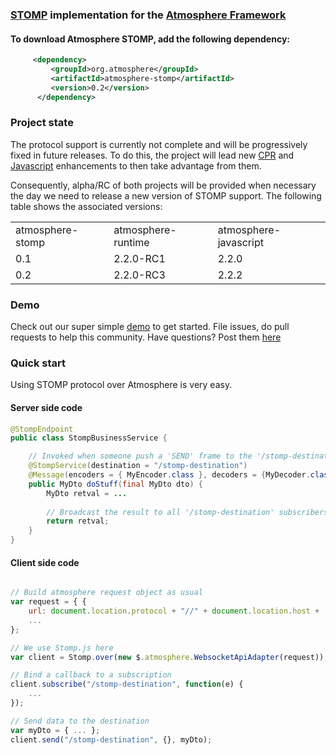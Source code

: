 ### [STOMP](http://en.wikipedia.org/wiki/Streaming_Text_Oriented_Messaging_Protocol) implementation for the [Atmosphere Framework](https://github.com/Atmosphere/atmosphere)

#### To download Atmosphere STOMP, add the following dependency:
```xml
     <dependency>
         <groupId>org.atmosphere</groupId>
         <artifactId>atmosphere-stomp</artifactId>
         <version>0.2</version>
      </dependency>
```

### Project state

The protocol support is currently not complete and will be progressively fixed in future releases.
To do this, the project will lead new [CPR](https://github.com/Atmosphere/atmosphere/tree/master/modules/cpr) and
[Javascript](https://github.com/Atmosphere/atmosphere-javascript) enhancements to then take advantage from them.

Consequently, alpha/RC of both projects will be provided when necessary the day we need to release a new version of
STOMP support. The following table shows the associated versions:

<table>
    <tr>
        <td>atmosphere-stomp</td>
        <td>atmosphere-runtime</td>
        <td>atmosphere-javascript</td>
    </tr>
    <tr>
        <td>0.1</td>
        <td>2.2.0-RC1</td>
        <td>2.2.0</td>
    </tr>
    <tr>
        <td>0.2</td>
        <td>2.2.0-RC3</td>
        <td>2.2.2</td>
    </tr>
</table>

### Demo

Check out our super simple [demo](https://github.com/Atmosphere/atmosphere-samples/tree/master/stomp) to get started. File issues, do pull requests to help this community. Have questions? Post them [here](https://groups.google.com/group/atmosphere-framework?pli=1)

### Quick start

Using STOMP protocol over Atmosphere is very easy.

#### Server side code

```java
@StompEndpoint
public class StompBusinessService {

    // Invoked when someone push a 'SEND' frame to the '/stomp-destination' destination
    @StompService(destination = "/stomp-destination")
    @Message(encoders = { MyEncoder.class }, decoders = {MyDecoder.class })
    public MyDto doStuff(final MyDto dto) {
        MyDto retval = ...
    
        // Broadcast the result to all '/stomp-destination' subscribers
        return retval;
    }
}
```

#### Client side code

```javascript

// Build atmosphere request object as usual
var request = { {
    url: document.location.protocol + "//" + document.location.host + '/stomp',
    ...
};

// We use Stomp.js here
var client = Stomp.over(new $.atmosphere.WebsocketApiAdapter(request));

// Bind a callback to a subscription
client.subscribe("/stomp-destination", function(e) {
    ...
});

// Send data to the destination
var myDto = { ... };
client.send("/stomp-destination", {}, myDto);

```
